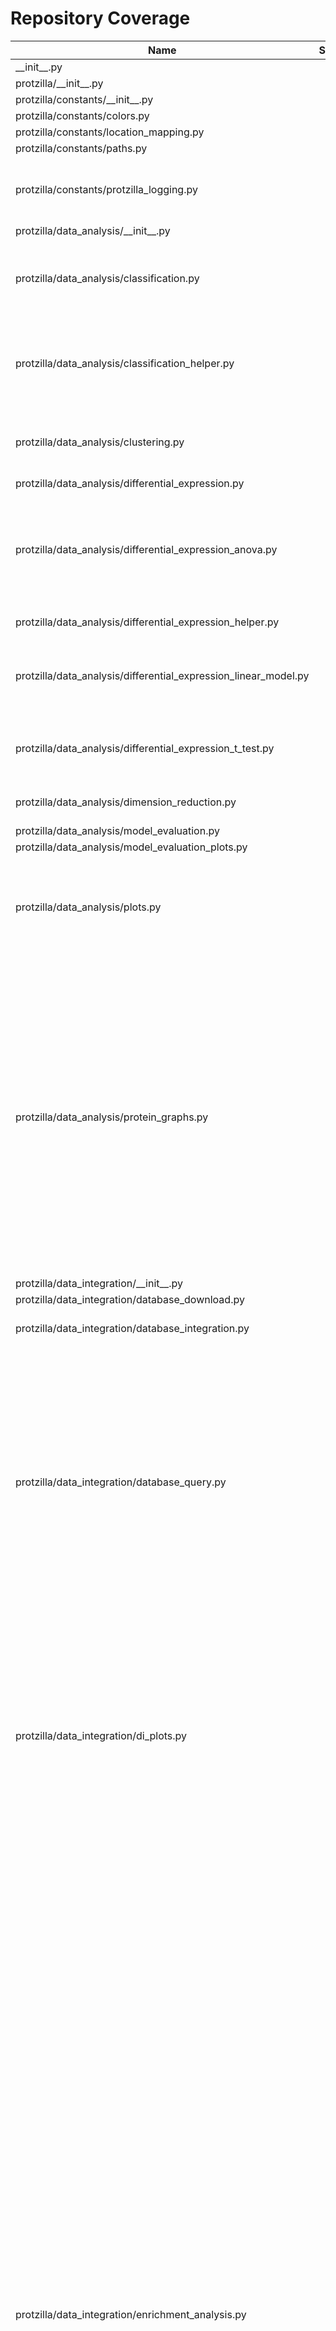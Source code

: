 # Repository Coverage



| Name                                                                |    Stmts |     Miss |   Branch |   BrPart |   Cover |   Missing |
|-------------------------------------------------------------------- | -------: | -------: | -------: | -------: | ------: | --------: |
| \_\_init\_\_.py                                                     |        0 |        0 |        0 |        0 |    100% |           |
| protzilla/\_\_init\_\_.py                                           |        0 |        0 |        0 |        0 |    100% |           |
| protzilla/constants/\_\_init\_\_.py                                 |        0 |        0 |        0 |        0 |    100% |           |
| protzilla/constants/colors.py                                       |        2 |        0 |        0 |        0 |    100% |           |
| protzilla/constants/location\_mapping.py                            |        7 |        0 |        0 |        0 |    100% |           |
| protzilla/constants/paths.py                                        |        8 |        0 |        0 |        0 |    100% |           |
| protzilla/constants/protzilla\_logging.py                           |       42 |       10 |       10 |        0 |     62% |46-47, 50-51, 54-55, 58-59, 62-63 |
| protzilla/data\_analysis/\_\_init\_\_.py                            |        0 |        0 |        0 |        0 |    100% |           |
| protzilla/data\_analysis/classification.py                          |       65 |       32 |        8 |        4 |     51% |33-52, 54, 56-66, 67->exit, 263-313 |
| protzilla/data\_analysis/classification\_helper.py                  |       82 |       15 |       32 |        5 |     72% |41, 81-82, 104-115, 132, 167-170 |
| protzilla/data\_analysis/clustering.py                              |       69 |       11 |        6 |        2 |     83% |141, 365-380, 384-388 |
| protzilla/data\_analysis/differential\_expression.py                |        7 |        3 |        0 |        0 |     57% |      9-11 |
| protzilla/data\_analysis/differential\_expression\_anova.py         |       58 |       14 |       26 |        7 |     70% |70-72, 78->91, 81-87, 102-107, 110, 127-128, 139 |
| protzilla/data\_analysis/differential\_expression\_helper.py        |       27 |        3 |       10 |        3 |     84% |43, 63, 71 |
| protzilla/data\_analysis/differential\_expression\_linear\_model.py |       66 |       15 |       22 |        6 |     69% |56-57, 64-65, 83-89, 92, 132-138 |
| protzilla/data\_analysis/differential\_expression\_t\_test.py       |       66 |        2 |       24 |        3 |     94% |21, 77->81, 100->103, 108 |
| protzilla/data\_analysis/dimension\_reduction.py                    |       33 |        4 |       10 |        2 |     86% |67-72, 100, 179 |
| protzilla/data\_analysis/model\_evaluation.py                       |       10 |        0 |        0 |        0 |    100% |           |
| protzilla/data\_analysis/model\_evaluation\_plots.py                |       18 |        0 |        0 |        0 |    100% |           |
| protzilla/data\_analysis/plots.py                                   |      131 |       41 |       56 |        5 |     63% |75, 84->86, 137, 282, 312-319, 325-461 |
| protzilla/data\_analysis/protein\_graphs.py                         |      409 |       46 |      190 |       15 |     89% |32-40, 63-92, 148, 173-174, 188, 319-321, 330-332, 350-351, 400, 425-429, 473, 487, 556, 587, 594, 795, 853->852, 857-860 |
| protzilla/data\_integration/\_\_init\_\_.py                         |        0 |        0 |        0 |        0 |    100% |           |
| protzilla/data\_integration/database\_download.py                   |       63 |       63 |       26 |        0 |      0% |     1-116 |
| protzilla/data\_integration/database\_integration.py                |       62 |       14 |       28 |        1 |     81% |73, 102-137 |
| protzilla/data\_integration/database\_query.py                      |      115 |       44 |       52 |        7 |     59% |27-80, 84-86, 90, 103->exit, 104->103, 107->104, 111-112, 116-123, 149->148, 161-166, 167->176, 177-180 |
| protzilla/data\_integration/di\_plots.py                            |      124 |       21 |       58 |       11 |     82% |77, 106->109, 110, 176-177, 180-181, 183, 186-187, 215-217, 237-242, 295-296, 299, 373 |
| protzilla/data\_integration/enrichment\_analysis.py                 |      342 |       91 |      168 |       37 |     72% |24-25, 182-183, 198->204, 208->214, 215-217, 219, 226, 281-285, 333, 396-399, 414-415, 430-431, 537-540, 549-550, 555-557, 561->582, 566, 569-575, 588-589, 601-611, 613->623, 615-616, 618-621, 623->636, 633-634, 637-647, 650-651, 667, 748-749, 758-759, 772-773, 775-776, 778-781, 785-786, 788-791, 804, 822-823, 835-836, 839-840, 850-853 |
| protzilla/data\_integration/enrichment\_analysis\_gsea.py           |      132 |        4 |       54 |        6 |     95% |155, 158, 222->226, 387, 390, 461->465 |
| protzilla/data\_integration/enrichment\_analysis\_helper.py         |       73 |        6 |       34 |        2 |     93% |137-139, 145, 150-151 |
| protzilla/data\_preprocessing/\_\_init\_\_.py                       |        0 |        0 |        0 |        0 |    100% |           |
| protzilla/data\_preprocessing/filter\_proteins.py                   |       18 |        2 |        4 |        1 |     77% |     53-54 |
| protzilla/data\_preprocessing/filter\_samples.py                    |       35 |        0 |        4 |        0 |    100% |           |
| protzilla/data\_preprocessing/imputation.py                         |      131 |        3 |       30 |        4 |     96% |47-53, 180, 517->530, 541->547 |
| protzilla/data\_preprocessing/normalisation.py                      |       98 |        1 |       22 |        2 |     98% |250->261, 262 |
| protzilla/data\_preprocessing/outlier\_detection.py                 |       67 |        3 |        8 |        4 |     91% |176, 193, 248, 249->exit |
| protzilla/data\_preprocessing/peptide\_filter.py                    |       16 |        2 |        4 |        1 |     75% |     50-51 |
| protzilla/data\_preprocessing/plots.py                              |      101 |       11 |       23 |        4 |     88% |165->180, 249-250, 284, 295, 395-419 |
| protzilla/data\_preprocessing/plots\_helper.py                      |       17 |       13 |        6 |        0 |     17% |15-24, 38-47 |
| protzilla/data\_preprocessing/transformation.py                     |       21 |        2 |        8 |        3 |     83% |33, 42->52, 53 |
| protzilla/history.py                                                |      135 |       10 |       60 |        6 |     92% |40, 124, 134, 180-184, 227, 234 |
| protzilla/importing/\_\_init\_\_.py                                 |        0 |        0 |        0 |        0 |    100% |           |
| protzilla/importing/metadata\_import.py                             |       64 |       15 |       28 |        7 |     76% |29, 31, 45-47, 91-98, 113, 124, 129-138, 168-169 |
| protzilla/importing/ms\_data\_import.py                             |      115 |       22 |       40 |        1 |     77% |28-29, 89-91, 119-121, 233-251 |
| protzilla/importing/peptide\_import.py                              |       22 |        2 |        0 |        0 |     91% |     15-16 |
| protzilla/run.py                                                    |      353 |       49 |      138 |       11 |     84% |77-83, 87-93, 171->182, 203, 205, 240-244, 293-299, 309, 324-337, 376-377, 414-417, 449->exit, 495, 535, 539-542, 561, 573->546 |
| protzilla/run\_helper.py                                            |       94 |       20 |       66 |       13 |     77% |28, 47-48, 53, 58, 69, 76, 88, 92-97, 99-101, 104-106, 111, 126, 164->exit, 177 |
| protzilla/runner.py                                                 |       93 |        4 |       36 |        4 |     94% |121, 130, 148->146, 162-163 |
| protzilla/utilities/\_\_init\_\_.py                                 |        1 |        0 |        0 |        0 |    100% |           |
| protzilla/utilities/clustergram.py                                  |      375 |       99 |      168 |       55 |     67% |82, 97, 99, 106, 150-151, 153, 155, 161->164, 164->171, 190, 205, 209, 213, 217, 227, 231-236, 241->243, 244, 246, 248, 252->254, 254->258, 259-270, 273, 275, 277-296, 315-318, 321->323, 328->330, 331, 383-384, 386-387, 402-403, 405-406, 474->480, 486, 503, 523, 526->549, 531->534, 568->574, 574->587, 662->667, 675->679, 696, 698, 728-735, 744-757, 767-771, 825->842, 842->862, 894->902, 902->911, 929-941, 944-956, 982-998, 1012-1028 |
| protzilla/utilities/dunn\_score.py                                  |       10 |        6 |        0 |        0 |     40% | 25, 41-48 |
| protzilla/utilities/transform\_dfs.py                               |       25 |        0 |        9 |        0 |    100% |           |
| protzilla/utilities/utilities.py                                    |       44 |        4 |       10 |        2 |     89% |27-28, 69, 80 |
| protzilla/workflow\_helper.py                                       |       65 |        0 |       36 |        0 |    100% |           |
| runner\_cli.py                                                      |       21 |        5 |        2 |        1 |     74% | 55-58, 62 |
| ui/\_\_init\_\_.py                                                  |        0 |        0 |        0 |        0 |    100% |           |
| ui/\_\_main\_\_.py                                                  |       11 |       11 |        2 |        0 |      0% |      2-21 |
| ui/main/\_\_init\_\_.py                                             |        0 |        0 |        0 |        0 |    100% |           |
| ui/main/asgi.py                                                     |        4 |        4 |        0 |        0 |      0% |     10-16 |
| ui/main/settings.py                                                 |       28 |        0 |        2 |        1 |     97% |    24->32 |
| ui/main/upload\_handler.py                                          |       37 |       37 |        2 |        0 |      0% |      1-73 |
| ui/main/urls.py                                                     |        4 |        4 |        0 |        0 |      0% |     16-21 |
| ui/main/views.py                                                    |       76 |       76 |       32 |        0 |      0% |     1-115 |
| ui/main/wsgi.py                                                     |        4 |        4 |        0 |        0 |      0% |     10-16 |
| ui/manage.py                                                        |       14 |       14 |        2 |        0 |      0% |      2-24 |
| ui/runs/\_\_init\_\_.py                                             |        0 |        0 |        0 |        0 |    100% |           |
| ui/runs/apps.py                                                     |        4 |        4 |        0 |        0 |      0% |       1-6 |
| ui/runs/fields.py                                                   |      128 |      108 |       74 |        0 |     10% |35-46, 64-97, 122-132, 145-147, 172-183, 197-202, 223-303, 320-345 |
| ui/runs/migrations/\_\_init\_\_.py                                  |        0 |        0 |        0 |        0 |    100% |           |
| ui/runs/templatetags/\_\_init\_\_.py                                |        0 |        0 |        0 |        0 |    100% |           |
| ui/runs/templatetags/id\_tags.py                                    |       10 |       10 |        4 |        0 |      0% |      1-13 |
| ui/runs/urls.py                                                     |        4 |        4 |        0 |        0 |      0% |       1-6 |
| ui/runs/utilities/\_\_init\_\_.py                                   |        0 |        0 |        0 |        0 |    100% |           |
| ui/runs/utilities/alert.py                                          |        2 |        1 |        0 |        0 |     50% |         2 |
| ui/runs/views.py                                                    |      348 |      289 |      124 |        1 |     13% |59, 84-131, 173-189, 220-241, 261-407, 420-427, 441-444, 459-463, 478-480, 492-494, 509-518, 533-540, 555-563, 579-588, 606-615, 631-633, 646-650, 666-667, 714-716, 732-747, 755-785, 804-819, 825-877 |
| ui/runs/views\_helper.py                                            |       70 |       20 |       28 |        4 |     67% |16->18, 22, 35, 38-44, 116-130, 145-146, 155-158 |
|                                                           **TOTAL** | **4676** | **1298** | **1786** |  **241** | **69%** |           |


## Setup coverage badge

Below are examples of the badges you can use in your main branch `README` file.

### Direct image

[![Coverage badge](https://github.com/cschlaffner/PROTzilla2/raw/python-coverage-comment-action-data/badge.svg)](https://github.com/cschlaffner/PROTzilla2/tree/python-coverage-comment-action-data)

This is the one to use if your repository is private or if you don't want to customize anything.



## What is that?

This branch is part of the
[python-coverage-comment-action](https://github.com/marketplace/actions/python-coverage-comment)
GitHub Action. All the files in this branch are automatically generated and may be
overwritten at any moment.